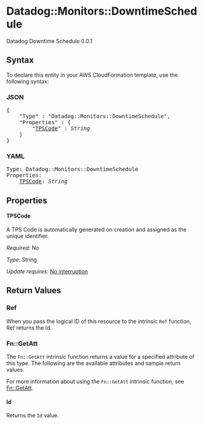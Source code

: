 # Datadog::Monitors::DowntimeSchedule

Datadog Downtime Schedule 0.0.1

## Syntax

To declare this entity in your AWS CloudFormation template, use the following syntax:

### JSON

<pre>
{
    "Type" : "Datadog::Monitors::DowntimeSchedule",
    "Properties" : {
        "<a href="#tpscode" title="TPSCode">TPSCode</a>" : <i>String</i>
    }
}
</pre>

### YAML

<pre>
Type: Datadog::Monitors::DowntimeSchedule
Properties:
    <a href="#tpscode" title="TPSCode">TPSCode</a>: <i>String</i>
</pre>

## Properties

#### TPSCode

A TPS Code is automatically generated on creation and assigned as the unique identifier.

_Required_: No

_Type_: String

_Update requires_: [No interruption](https://docs.aws.amazon.com/AWSCloudFormation/latest/UserGuide/using-cfn-updating-stacks-update-behaviors.html#update-no-interrupt)

## Return Values

### Ref

When you pass the logical ID of this resource to the intrinsic `Ref` function, Ref returns the Id.

### Fn::GetAtt

The `Fn::GetAtt` intrinsic function returns a value for a specified attribute of this type. The following are the available attributes and sample return values.

For more information about using the `Fn::GetAtt` intrinsic function, see [Fn::GetAtt](https://docs.aws.amazon.com/AWSCloudFormation/latest/UserGuide/intrinsic-function-reference-getatt.html).

#### Id

Returns the <code>Id</code> value.

